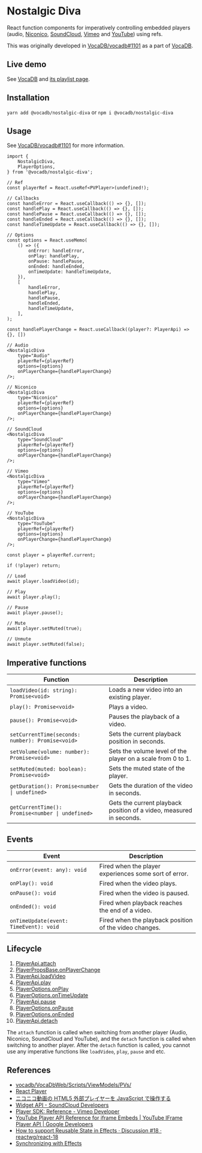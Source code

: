 # Nostalgic Diva

React function components for imperatively controlling embedded players (audio, [Niconico](https://www.nicovideo.jp/), [SoundCloud](https://soundcloud.com/), [Vimeo](https://vimeo.com/) and [YouTube](https://www.youtube.com/)) using refs.

This was originally developed in [VocaDB/vocadb#1101](https://github.com/VocaDB/vocadb/pull/1101) as a part of [VocaDB](https://github.com/VocaDB/vocadb).

## Live demo

See [VocaDB](https://vocadb.net/) and [its playlist page](https://vocadb.net/playlist).

## Installation

`yarn add @vocadb/nostalgic-diva` or `npm i @vocadb/nostalgic-diva`

## Usage

See [VocaDB/vocadb#1101](https://github.com/VocaDB/vocadb/pull/1101) for more information.

```tsx
import {
    NostalgicDiva,
    PlayerOptions,
} from '@vocadb/nostalgic-diva';
```

```tsx
// Ref
const playerRef = React.useRef<PVPlayer>(undefined!);

// Callbacks
const handleError = React.useCallback(() => {}, []);
const handlePlay = React.useCallback(() => {}, []);
const handlePause = React.useCallback(() => {}, []);
const handleEnded = React.useCallback(() => {}, []);
const handleTimeUpdate = React.useCallback(() => {}, []);

// Options
const options = React.useMemo(
    () => ({
        onError: handleError,
        onPlay: handlePlay,
        onPause: handlePause,
        onEnded: handleEnded,
        onTimeUpdate: handleTimeUpdate,
    }),
    [
		handleError,
		handlePlay,
		handlePause,
		handleEnded,
		handleTimeUpdate,
	],
);

const handlePlayerChange = React.useCallback((player?: PlayerApi) => {}, [])

// Audio
<NostalgicDiva
    type="Audio"
    playerRef={playerRef}
    options={options}
    onPlayerChange={handlePlayerChange}
/>;

// Niconico
<NostalgicDiva
    type="Niconico"
    playerRef={playerRef}
    options={options}
    onPlayerChange={handlePlayerChange}
/>;

// SoundCloud
<NostalgicDiva
    type="SoundCloud"
    playerRef={playerRef}
    options={options}
    onPlayerChange={handlePlayerChange}
/>;

// Vimeo
<NostalgicDiva
    type="Vimeo"
    playerRef={playerRef}
    options={options}
    onPlayerChange={handlePlayerChange}
/>;

// YouTube
<NostalgicDiva
    type="YouTube"
    playerRef={playerRef}
    options={options}
    onPlayerChange={handlePlayerChange}
/>;
```

```tsx
const player = playerRef.current;

if (!player) return;

// Load
await player.loadVideo(id);

// Play
await player.play();

// Pause
await player.pause();

// Mute
await player.setMuted(true);

// Unmute
await player.setMuted(false);
```

## Imperative functions

| Function | Description |
| --- | --- |
| `loadVideo(id: string): Promise<void>` | Loads a new video into an existing player. |
| `play(): Promise<void>` | Plays a video. |
| `pause(): Promise<void>` | Pauses the playback of a video. |
| `setCurrentTime(seconds: number): Promise<void>` | Sets the current playback position in seconds. |
| `setVolume(volume: number): Promise<void>` | Sets the volume level of the player on a scale from 0 to 1. |
| `setMuted(muted: boolean): Promise<void>` | Sets the muted state of the player. |
| `getDuration(): Promise<number \| undefined>` | Gets the duration of the video in seconds. |
| `getCurrentTime(): Promise<number \| undefined>` | Gets the current playback position of a video, measured in seconds. |

## Events

| Event | Description |
| --- | --- |
| `onError(event: any): void` | Fired when the player experiences some sort of error. |
| `onPlay(): void` | Fired when the video plays. |
| `onPause(): void` | Fired when the video is paused. |
| `onEnded(): void` | Fired when playback reaches the end of a video. |
| `onTimeUpdate(event: TimeEvent): void` | Fired when the playback position of the video changes. |

## Lifecycle

1. [PlayerApi.attach](https://github.com/VocaDB/nostalgic-diva/blob/2cb564805bd1e0c9a1ce6b2e0a0e0300c8442f27/src/players/PlayerApi.ts#L23)
1. [PlayerPropsBase.onPlayerChange](https://github.com/VocaDB/nostalgic-diva/blob/2cb564805bd1e0c9a1ce6b2e0a0e0300c8442f27/src/components/Player.tsx#L9)
1. [PlayerApi.loadVideo](https://github.com/VocaDB/nostalgic-diva/blob/2cb564805bd1e0c9a1ce6b2e0a0e0300c8442f27/src/players/PlayerApi.ts#L25)
1. [PlayerApi.play](https://github.com/VocaDB/nostalgic-diva/blob/2cb564805bd1e0c9a1ce6b2e0a0e0300c8442f27/src/players/PlayerApi.ts#L26)
1. [PlayerOptions.onPlay](https://github.com/VocaDB/nostalgic-diva/blob/2cb564805bd1e0c9a1ce6b2e0a0e0300c8442f27/src/players/PlayerApi.ts#L16)
1. [PlayerOptions.onTimeUpdate](https://github.com/VocaDB/nostalgic-diva/blob/2cb564805bd1e0c9a1ce6b2e0a0e0300c8442f27/src/players/PlayerApi.ts#L19)
1. [PlayerApi.pause](https://github.com/VocaDB/nostalgic-diva/blob/2cb564805bd1e0c9a1ce6b2e0a0e0300c8442f27/src/players/PlayerApi.ts#L27)
1. [PlayerOptions.onPause](https://github.com/VocaDB/nostalgic-diva/blob/2cb564805bd1e0c9a1ce6b2e0a0e0300c8442f27/src/players/PlayerApi.ts#L17)
1. [PlayerOptions.onEnded](https://github.com/VocaDB/nostalgic-diva/blob/2cb564805bd1e0c9a1ce6b2e0a0e0300c8442f27/src/players/PlayerApi.ts#L18)
1. [PlayerApi.detach](https://github.com/VocaDB/nostalgic-diva/blob/2cb564805bd1e0c9a1ce6b2e0a0e0300c8442f27/src/players/PlayerApi.ts#L24)

The `attach` function is called when switching from another player (Audio, Niconico, SoundCloud and YouTube), and the `detach` function is called when switching to another player. After the `detach` function is called, you cannot use any imperative functions like `loadVideo`, `play`, `pause` and etc.

## References

-   [vocadb/VocaDbWeb/Scripts/ViewModels/PVs/](https://github.com/VocaDB/vocadb/tree/5304e764cf423f07b424e94266e415db40d11f28/VocaDbWeb/Scripts/ViewModels/PVs)
-   [React Player](https://github.com/cookpete/react-player)
-   [ニコニコ動画の HTML5 外部プレイヤーを JavaScript で操作する](https://blog.hayu.io/web/create/nicovideo-embed-player-api/)
-   [Widget API - SoundCloud Developers](https://developers.soundcloud.com/docs/api/html5-widget)
-   [Player SDK: Reference - Vimeo Developer](https://developer.vimeo.com/player/sdk/reference)
-   [YouTube Player API Reference for iframe Embeds | YouTube IFrame Player API | Google Developers](https://developers.google.com/youtube/iframe_api_reference)
-   [How to support Reusable State in Effects · Discussion #18 · reactwg/react-18](https://github.com/reactwg/react-18/discussions/18)
-   [Synchronizing with Effects](https://beta.reactjs.org/learn/synchronizing-with-effects#how-to-handle-the-effect-firing-twice-in-development)
